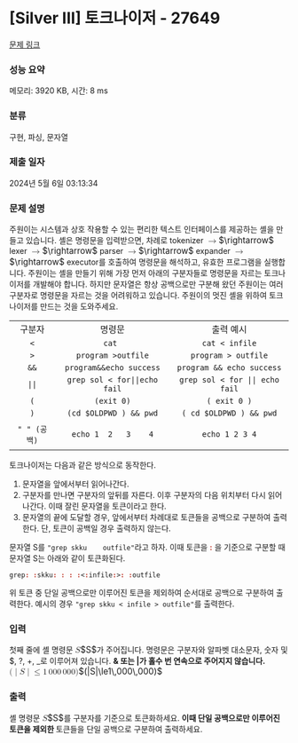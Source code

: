 # [Silver III] 토크나이저 - 27649 

[문제 링크](https://www.acmicpc.net/problem/27649) 

### 성능 요약

메모리: 3920 KB, 시간: 8 ms

### 분류

구현, 파싱, 문자열

### 제출 일자

2024년 5월 6일 03:13:34

### 문제 설명

<p>주원이는 시스템과 상호 작용할 수 있는 편리한 텍스트 인터페이스를 제공하는 셸을 만들고 있습니다. 셸은 명령문을 입력받으면, 차례로 tokenizer <mjx-container class="MathJax" jax="CHTML" style="font-size: 109%; position: relative;"><mjx-math class="MJX-TEX" aria-hidden="true"><mjx-mo class="mjx-n"><mjx-c class="mjx-c2192"></mjx-c></mjx-mo></mjx-math><mjx-assistive-mml unselectable="on" display="inline"><math xmlns="http://www.w3.org/1998/Math/MathML"><mo stretchy="false">→</mo></math></mjx-assistive-mml><span aria-hidden="true" class="no-mathjax mjx-copytext">$\rightarrow$</span></mjx-container> lexer <mjx-container class="MathJax" jax="CHTML" style="font-size: 109%; position: relative;"><mjx-math class="MJX-TEX" aria-hidden="true"><mjx-mo class="mjx-n"><mjx-c class="mjx-c2192"></mjx-c></mjx-mo></mjx-math><mjx-assistive-mml unselectable="on" display="inline"><math xmlns="http://www.w3.org/1998/Math/MathML"><mo stretchy="false">→</mo></math></mjx-assistive-mml><span aria-hidden="true" class="no-mathjax mjx-copytext">$\rightarrow$</span></mjx-container> parser <mjx-container class="MathJax" jax="CHTML" style="font-size: 109%; position: relative;"><mjx-math class="MJX-TEX" aria-hidden="true"><mjx-mo class="mjx-n"><mjx-c class="mjx-c2192"></mjx-c></mjx-mo></mjx-math><mjx-assistive-mml unselectable="on" display="inline"><math xmlns="http://www.w3.org/1998/Math/MathML"><mo stretchy="false">→</mo></math></mjx-assistive-mml><span aria-hidden="true" class="no-mathjax mjx-copytext">$\rightarrow$</span></mjx-container> expander <mjx-container class="MathJax" jax="CHTML" style="font-size: 109%; position: relative;"><mjx-math class="MJX-TEX" aria-hidden="true"><mjx-mo class="mjx-n"><mjx-c class="mjx-c2192"></mjx-c></mjx-mo></mjx-math><mjx-assistive-mml unselectable="on" display="inline"><math xmlns="http://www.w3.org/1998/Math/MathML"><mo stretchy="false">→</mo></math></mjx-assistive-mml><span aria-hidden="true" class="no-mathjax mjx-copytext">$\rightarrow$</span></mjx-container> executor를 호출하여 명령문을 해석하고, 유효한 프로그램을 실행합니다. 주원이는 셸을 만들기 위해 가장 먼저 아래의 구분자들로 명령문을 자르는 토크나이저를 개발해야 합니다. 하지만 문자열은 항상 공백으로만 구분해 왔던 주원이는 여러 구분자로 명령문을 자르는 것을 어려워하고 있습니다. 주원이의 멋진 셸을 위하여 토크나이저를 만드는 것을 도와주세요.</p>

<table class="table table-bordered">
	<tbody>
		<tr>
			<td style="text-align: center;">구분자</td>
			<td style="text-align: center;">명령문</td>
			<td style="text-align: center;">출력 예시</td>
		</tr>
		<tr>
			<td style="text-align: center;"><code><</code></td>
			<td style="text-align: center;"><code>cat <infile</code></td>
			<td style="text-align: center;"><code>cat < infile</code></td>
		</tr>
		<tr>
			<td style="text-align: center;"><code>></code></td>
			<td style="text-align: center;"><code>program >outfile</code></td>
			<td style="text-align: center;"><code>program > outfile</code></td>
		</tr>
		<tr>
			<td style="text-align: center;"><code>&&</code></td>
			<td style="text-align: center;"><code>program&&echo success</code></td>
			<td style="text-align: center;"><code>program && echo success</code></td>
		</tr>
		<tr>
			<td style="text-align: center;"><code>||</code></td>
			<td style="text-align: center;"><code>grep sol < for||echo fail</code></td>
			<td style="text-align: center;"><code>grep sol < for || echo fail</code></td>
		</tr>
		<tr>
			<td style="text-align: center;"><code>(</code></td>
			<td style="text-align: center;"><code>(exit 0)</code></td>
			<td style="text-align: center;"><code>( exit 0 )</code></td>
		</tr>
		<tr>
			<td style="text-align: center;"><code>)</code></td>
			<td style="text-align: center;"><code>(cd $OLDPWD ) && pwd</code></td>
			<td style="text-align: center;"><code>( cd $OLDPWD ) && pwd</code></td>
		</tr>
		<tr>
			<td style="text-align: center;"><code>" " (공백)</code></td>
			<td style="text-align: center;"><code>echo 1  2   3    4</code></td>
			<td style="text-align: center;">
			<p><code>echo 1 2 3 4</code></p>
			</td>
		</tr>
	</tbody>
</table>

<p>토크나이저는 다음과 같은 방식으로 동작한다.</p>

<ol>
	<li>문자열을 앞에서부터 읽어나간다.</li>
	<li>구분자를 만나면 구분자의 앞뒤를 자른다. 이후 구분자의 다음 위치부터 다시 읽어나간다. 이때 잘린 문자열을 토큰이라고 한다.</li>
	<li>문자열의 끝에 도달할 경우, 앞에서부터 차례대로 토큰들을 공백으로 구분하여 출력한다. 단, 토큰이 공백일 경우 출력하지 않는다.</li>
</ol>

<p>문자열 S를 <code>"grep skku   <infile> outfile"</code>라고 하자. 이때 토큰을 <strong><span style="color:#c0392b;">:</span></strong> 을 기준으로 구분할 때 문자열 S는 아래와 같이 토큰화된다.</p>

<p><code>grep<strong><span style="color:#c0392b;">: </span></strong><strong><span style="color:#c0392b;">:</span></strong>skku<strong><span style="color:#c0392b;">: : : :</span></strong><<strong><span style="color:#c0392b;">:</span></strong>infile<span style="font-weight: bold; color: rgb(192, 57, 43);">:</span>><strong><span style="color:#c0392b;">: </span></strong><span style="font-weight: bold; color: rgb(192, 57, 43);">:</span>outfile</code></p>

<p>위 토큰 중 단일 공백으로만 이루어진 토큰을 제외하여 순서대로 공백으로 구분하여 출력한다. 예시의 경우 <code>"grep skku < infile > outfile"</code>를 출력한다.</p>

### 입력 

 <p>첫째 줄에 셸 명령문 <mjx-container class="MathJax" jax="CHTML" style="font-size: 109%; position: relative;"><mjx-math class="MJX-TEX" aria-hidden="true"><mjx-mi class="mjx-i"><mjx-c class="mjx-c1D446 TEX-I"></mjx-c></mjx-mi></mjx-math><mjx-assistive-mml unselectable="on" display="inline"><math xmlns="http://www.w3.org/1998/Math/MathML"><mi>S</mi></math></mjx-assistive-mml><span aria-hidden="true" class="no-mathjax mjx-copytext">$S$</span></mjx-container>가 주어집니다. 명령문은 구분자와 알파벳 대소문자, 숫자 및 $, ?, +, _로 이루어져 있습니다. <strong>& 또는 |가 홀수 번 연속으로 주어지지 않습니다.</strong> <mjx-container class="MathJax" jax="CHTML" style="font-size: 109%; position: relative;"><mjx-math class="MJX-TEX" aria-hidden="true"><mjx-mo class="mjx-n"><mjx-c class="mjx-c28"></mjx-c></mjx-mo><mjx-texatom texclass="ORD"><mjx-mo class="mjx-n"><mjx-c class="mjx-c7C"></mjx-c></mjx-mo></mjx-texatom><mjx-mi class="mjx-i"><mjx-c class="mjx-c1D446 TEX-I"></mjx-c></mjx-mi><mjx-texatom texclass="ORD"><mjx-mo class="mjx-n"><mjx-c class="mjx-c7C"></mjx-c></mjx-mo></mjx-texatom><mjx-mo class="mjx-n" space="4"><mjx-c class="mjx-c2264"></mjx-c></mjx-mo><mjx-mn class="mjx-n" space="4"><mjx-c class="mjx-c31"></mjx-c></mjx-mn><mjx-mstyle><mjx-mspace style="width: 0.167em;"></mjx-mspace></mjx-mstyle><mjx-mn class="mjx-n"><mjx-c class="mjx-c30"></mjx-c><mjx-c class="mjx-c30"></mjx-c><mjx-c class="mjx-c30"></mjx-c></mjx-mn><mjx-mstyle><mjx-mspace style="width: 0.167em;"></mjx-mspace></mjx-mstyle><mjx-mn class="mjx-n"><mjx-c class="mjx-c30"></mjx-c><mjx-c class="mjx-c30"></mjx-c><mjx-c class="mjx-c30"></mjx-c></mjx-mn><mjx-mo class="mjx-n"><mjx-c class="mjx-c29"></mjx-c></mjx-mo></mjx-math><mjx-assistive-mml unselectable="on" display="inline"><math xmlns="http://www.w3.org/1998/Math/MathML"><mo stretchy="false">(</mo><mrow data-mjx-texclass="ORD"><mo stretchy="false">|</mo></mrow><mi>S</mi><mrow data-mjx-texclass="ORD"><mo stretchy="false">|</mo></mrow><mo>≤</mo><mn>1</mn><mstyle scriptlevel="0"><mspace width="0.167em"></mspace></mstyle><mn>000</mn><mstyle scriptlevel="0"><mspace width="0.167em"></mspace></mstyle><mn>000</mn><mo stretchy="false">)</mo></math></mjx-assistive-mml><span aria-hidden="true" class="no-mathjax mjx-copytext">$(|S|\le1\,000\,000)$</span> </mjx-container></p>

### 출력 

 <p>셸 명령문 <mjx-container class="MathJax" jax="CHTML" style="font-size: 109%; position: relative;"><mjx-math class="MJX-TEX" aria-hidden="true"><mjx-mi class="mjx-i"><mjx-c class="mjx-c1D446 TEX-I"></mjx-c></mjx-mi></mjx-math><mjx-assistive-mml unselectable="on" display="inline"><math xmlns="http://www.w3.org/1998/Math/MathML"><mi>S</mi></math></mjx-assistive-mml><span aria-hidden="true" class="no-mathjax mjx-copytext">$S$</span></mjx-container>를 구분자를 기준으로 토큰화하세요. <strong>이때 단일 공백으로만 이루어진 토큰을 제외한 </strong>토큰들을 단일 공백으로 구분하여 출력하세요.</p>

